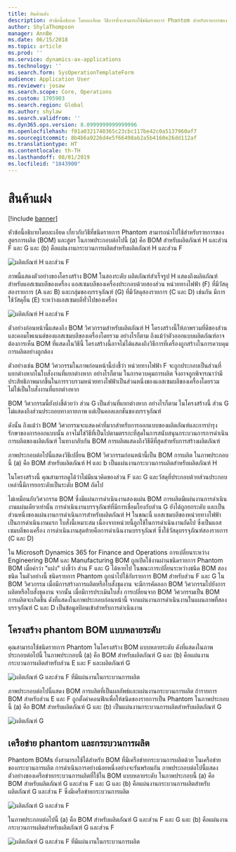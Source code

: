 ```yaml
---
title: สินค้าแฝง
description: หัวข้อนี้อธิบาย โดยละเอียด วิธีการที่จะสามารถใช้ชนิดรายการ Phantom สำหรับรายการของ bill of materials (BOM) และสูตรใน Microsoft Dynamics 365 for Finance and Operations
author: ShylaThompson
manager: AnnBe
ms.date: 06/15/2018
ms.topic: article
ms.prod: ''
ms.service: dynamics-ax-applications
ms.technology: ''
ms.search.form: SysOperationTemplateForm
audience: Application User
ms.reviewer: josaw
ms.search.scope: Core, Operations
ms.custom: 1705903
ms.search.region: Global
ms.author: shylaw
ms.search.validfrom: ''
ms.dyn365.ops.version: 8.0999999999999996
ms.openlocfilehash: f01a0321740365c23cbc117be42c0a5137960af7
ms.sourcegitcommit: 8b4b6a9226d4e5f66498ab2a5b4160e26dd112af
ms.translationtype: HT
ms.contentlocale: th-TH
ms.lasthandoff: 08/01/2019
ms.locfileid: "1843900"
---
```

# <a name="phantom-items"></a>สินค้าแฝง

[!include [banner](../includes/banner.md)]

หัวข้อนี้อธิบายโดยละเอียด เกี่ยวกับวิธีที่ชนิดรายการ Phantom สามารถนำไปใช้สำหรับรายการของสูตรการผลิต (BOM) และสูตร ในภาพประกอบต่อไปนี้ (a) คือ BOM สำหรับผลิตภัณฑ์ H และส่วน F และ G และ (b) คือแผ่นงานกระบวนการผลิตสำหรับผลิตภัณฑ์ H และส่วน F

![ผลิตภัณฑ์ H และส่วน F](media/product-H-part-F.png)


ภาพนี้แสดงตัวอย่างของโครงสร้าง BOM ในสองระดับ ผลิตภัณฑ์สำเร็จรูป H แสดงถึงผลิตภัณฑ์สำหรับแอสเซมบลีของเครื่อง แอสเซมบลีของเครื่องประกอบด้วยสองส่วน หน่วยทางไฟฟ้า (F) ที่มีวัสดุสองรายการ (A และ B) และกลุ่มของบรรจุภัณฑ์ (G) ที่มีวัสดุสองรายการ (C และ D) เช่นกัน มีการใช้วัสดุอื่น (E) ระหว่างแอสเซมบลีทั่วไปของเครื่อง

![ผลิตภัณฑ์ H และส่วน F](media/product-H-part-B.png)

ตัวอย่างก่อนหน้านี้แสดงถึง BOM วิศวกรรมสำหรับผลิตภัณฑ์ H โครงสร้างนี้ให้ภาพรวมที่ดีของส่วนและคอมโพเนนต์ของแอสเซมบลีของเครื่องโดยรวม อย่างไรก็ตาม ถึงแม้ว่าตัวออกแบบผลิตภัณฑ์อาจต้องการเห็น BOM ที่แสดงในวิธีนี้ โครงสร้างนี้อาจไม่ได้แสดงถึงวิธีการที่เครื่องถูกสร้างในการควบคุมการผลิตอย่างถูกต้อง 

ตัวอย่างเช่น BOM วิศวกรรมในภาพก่อนหน้านี้บ่งชี้ว่า หน่วยทางไฟฟ้า F จะถูกประกอบเป็นส่วนที่แยกต่างหากในใบสั่งงานที่แยกต่างหาก อย่างไรก็ตาม ในการควบคุมการผลิต จึงอาจถูกพิจารณาว่ามีประสิทธิภาพมากขึ้นในการรวบรวมหน่วยทางไฟฟ้าเป็นส่วนหนึ่งของแอสเซมบลีของเครื่องโดยรวม ไม่ใช่เป็นใบสั่งงานที่แยกต่างหาก

BOM วิศวกรรมนี้ยังบ่งชี้ด้วยว่า ส่วน G เป็นส่วนที่แยกต่างหาก อย่างไรก็ตาม ในโครงสร้างนี้ ส่วน G ไม่แสดงถึงส่วนประกอบทางกายภาพ แต่เป็นคอลเลกชันของบรรจุภัณฑ์ 

ดังนั้น ถึงแม้ว่า BOM วิศวกรรมจะแสดงค่าที่มากสำหรับการออกแบบของผลิตภัณฑ์และการบำรุงรักษาของการออกแบบนั้น อาจไม่ใช่วิธีที่เป็นไปตามตรรกะที่สุดในการสนับสนุนกระบวนการการดำเนินการผลิตของผลิตภัณฑ์ ในทางกลับกัน BOM การผลิตแสดงถึงวิธีดีที่สุดสำหรับการสร้างผลิตภัณฑ์

ภาพประกอบต่อไปนี้แสดงวิธีเปลี่ยน BOM วิศวกรรมก่อนหน้านี้เป็น BOM การผลิต ในภาพประกอบนี้ (a) คือ BOM สำหรับผลิตภัณฑ์ H และ b เป็นแผ่นงานกระบวนการผลิตสำหรับผลิตภัณฑ์ H

ในโครงสร้างนี้ คุณสามารถดูได้ว่าไม่มีแนวคิดของส่วน F และ G และวัสดุที่ประกอบด้วยส่วนประกอบเหล่านี้มีการยกระดับเป็นระดับ BOM ถัดไป 

ไม่เหมือนกับวิศวกรรม BOM ซึ่งมีแผ่นการดำเนินงานสองแผ่น BOM การผลิตมีแผ่นงานการดำเนินงานแผ่นเดียวเท่านั้น การดำเนินงานบรรจุภัณฑ์ที่มีการเชื่อมโยงกับส่วน G ยังได้ถูกยกระดับ และเป็นส่วนหนึ่งของแผ่นงานการดำเนินการสำหรับผลิตภัณฑ์ H ในขณะนี้ แอสเซมบลีของหน่วยทางไฟฟ้าเป็นการดำเนินงานแรก ใบสั่งนี้เหมาะสม เนื่องจากหน่วยนี้ถูกใช้ในการดำเนินงานถัดไป ซึ่งเป็นแอสเซมบลีของเครื่อง การดำเนินงานสุดท้ายคือการดำเนินงานบรรจุภัณฑ์ ซึ่งใช้วัสดุบรรจุภัณฑ์สองรายการ (C และ D)

ใน Microsoft Dynamics 365 for Finance and Operations การเปลี่ยนระหว่าง Engineering BOM และ Manufacturing BOM ถูกเปิดใช้งานผ่านชนิดรายการ Phantom BOM เมื่อคำว่า "แฝง" บ่งชี้ว่า ส่วน F และ G ได้หายไป ในขณะการเปลี่ยนระหว่างชนิด BOM สองชนิด ในตัวอย่างนี้ ชนิดรายการ Phantom ถูกนำไปใช้กับรายการ BOM สำหรับส่วน F และ G ใน BOM วิศวกรรม เมื่อมีการสร้างการผลิตหรือใบสั่งชุดงาน จะมีการคัดลอก BOM วิศวกรรมไปยังการผลิตหรือใบสั่งชุดงาน จากนั้น เมื่อมีการประเมินใบสั่ง การเปลี่ยนจาก BOM วิศวกรรมเป็น BOM การผลิตจะเกิดขึ้น ดังที่แสดงในภาพประกอบก่อนหน้านี้ จากแผ่นงานการดำเนินงานในแผนภาพที่สอง บรรจุภัณฑ์ C และ D เป็นข้อมูลป้อนเข้าสำหรับการดำเนินงาน 

## <a name="multilevel-phantom-bom-structures"></a>โครงสร้าง phantom BOM แบบหลายระดับ
คุณสามารถใช้ชนิดรายการ Phantom ในโครงสร้าง BOM แบบหลายระดับ ดังที่แสดงในภาพประกอบต่อไปนี้ ในภาพประกอบนี้ (a) คือ BOM สำหรับผลิตภัณฑ์ G และ (b) คือแผ่นงานกระบวนการผลิตสำหรับส่วน E และ F และผลิตภัณฑ์ G 

![ผลิตภัณฑ์ G และส่วน F ที่มีแผ่นงานในกระบวนการผลิต](media/product-G-route-sheet-G.png)


ภาพประกอบต่อไปนี้แสดง BOM การผลิตที่เป็นผลลัพธ์และแผ่นงานกระบวนการผลิต ถ้ารายการ BOM สำหรับส่วน E และ F ถูกตั้งค่าคอนฟิกเพื่อให้ชนิดของรายการเป็น Phantom ในภาพประกอบนี้ (a) คือ BOM สำหรับผลิตภัณฑ์ G และ (b) เป็นแผ่นงานกระบวนการผลิตสำหรับผลิตภัณฑ์ G

![ผลิตภัณฑ์ G](media/product-G.png)


## <a name="phantom-and-route-network"></a>เครือข่าย phantom และกระบวนการผลิต
Phantom BOMs ยังสามารถใช้ได้สำหรับ BOM ที่มีเครือข่ายกระบวนการผลิตด้วย ในเครือข่ายของกระบวนการผลิต การดำเนินการอย่างน้อยหนึ่งอย่างจะรันพร้อมกัน ภาพประกอบต่อไปนี้แสดงตัวอย่างของเครือข่ายกระบวนการผลิตที่ใช้ใน BOM แบบหลายระดับ ในภาพประกอบนี้ (a) คือ BOM สำหรับผลิตภัณฑ์ G และส่วน F และ G และ (b) คือแผ่นงานกระบวนการผลิตสำหรับผลิตภัณฑ์ G และส่วน F ซึ่งมีเครือข่ายกระบวนการผลิต

![ผลิตภัณฑ์ G และส่วน F](media/product-G-part-F.png)


ในภาพประกอบต่อไปนี้ (a) คือ BOM สำหรับผลิตภัณฑ์ G และส่วน F และ G และ (b) คือแผ่นงานกระบวนการผลิตสำหรับผลิตภัณฑ์ G และส่วน F

![ผลิตภัณฑ์ G และส่วน F ที่มีแผ่นงานในกระบวนการผลิต](media/product-G-part-F-with-route-sheet.png)
